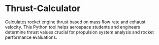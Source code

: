 # Thrust-Calculator
Calculates rocket engine thrust based on mass flow rate and exhaust velocity. This Python tool helps aerospace students and engineers determine thrust values crucial for propulsion system analysis and rocket performance evaluations.
